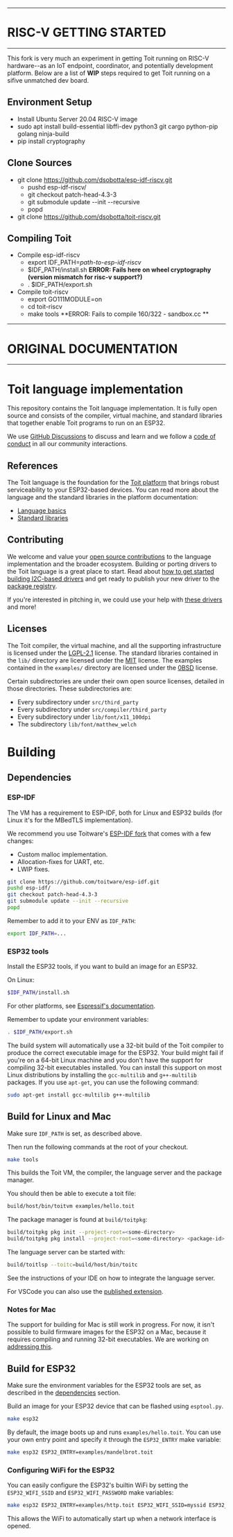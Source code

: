 ------
# RISC-V GETTING STARTED
------

This fork is very much an experiment in getting Toit running on RISC-V hardware--as an IoT endpoint, coordinator, and potentially development platform.  Below are a list of **WIP** steps required to get Toit running on a sifive unmatched dev board. 

## Environment Setup
- Install Ubuntu Server 20.04 RISC-V image
- sudo apt install build-essential libffi-dev python3 git cargo python-pip golang ninja-build
- pip install cryptography 

## Clone Sources
- git clone https://github.com/dsobotta/esp-idf-riscv.git
  - pushd esp-idf-riscv/
  - git checkout patch-head-4.3-3
  - git submodule update --init --recursive
  - popd
- git clone https://github.com/dsobotta/toit-riscv.git
  
## Compiling Toit
- Compile esp-idf-riscv
  - export IDF_PATH=*path-to-esp-idf-riscv*
  - $IDF_PATH/install.sh **ERROR: Fails here on wheel cryptography (version mismatch for risc-v support?)**
  - . $IDF_PATH/export.sh
- Compile toit-riscv
  - export GO111MODULE=on
  - cd toit-riscv
  - make tools **ERROR: Fails to compile 160/322 - sandbox.cc **



------
# ORIGINAL DOCUMENTATION
------

# Toit language implementation

This repository contains the Toit language implementation. It is fully open source and consists of the compiler,
virtual machine, and standard libraries that together enable Toit programs to run on an ESP32.

We use [GitHub Discussions](https://github.com/toitlang/toit/discussions) to discuss and learn and
we follow a [code of conduct](CODE_OF_CONDUCT.md) in all our community interactions.

## References

The Toit language is the foundation for the [Toit platform](https://toit.io/) that brings robust serviceability
to your ESP32-based devices. You can read more about the language and the standard libraries in the platform
documentation:

* [Language basics](https://docs.toit.io/language)
* [Standard libraries](https://libs.toit.io/)

## Contributing

We welcome and value your [open source contributions](CONTRIBUTING.md) to the language implementation
and the broader ecosystem. Building or porting drivers to the Toit language is a great place to start.
Read about [how to get started building I2C-based drivers](https://github.com/toitlang/toit/discussions/22) and
get ready to publish your new driver to the [package registry](https://pkg.toit.io).

If you're interested in pitching in, we could use your help with
[these drivers](https://github.com/toitlang/toit/issues?q=is%3Aissue+is%3Aopen+label%3Adriver+label%3A%22help+wanted%22)
and more!

## Licenses

The Toit compiler, the virtual machine, and all the supporting infrastructure is licensed under
the [LGPL-2.1](LICENSE) license. The standard libraries contained in the `lib/` directory
are licensed under the [MIT](lib/LICENSE) license. The examples contained in the `examples/`
directory are licensed under the [0BSD](examples/LICENSE) license.

Certain subdirectories are under their own open source licenses, detailed
in those directories.  These subdirectories are:

* Every subdirectory under `src/third_party`
* Every subdirectory under `src/compiler/third_party`
* Every subdirectory under `lib/font/x11_100dpi`
* The subdirectory `lib/font/matthew_welch`

# Building

## Dependencies

### ESP-IDF

The VM has a requirement to ESP-IDF, both for Linux and ESP32 builds (for Linux it's for the MBedTLS implementation).

We recommend you use Toitware's [ESP-IDF fork](https://github.com/toitware/esp-idf) that comes with a few changes:

* Custom malloc implementation.
* Allocation-fixes for UART, etc.
* LWIP fixes.

``` sh
git clone https://github.com/toitware/esp-idf.git
pushd esp-idf/
git checkout patch-head-4.3-3
git submodule update --init --recursive
popd
```

Remember to add it to your ENV as `IDF_PATH`:

``` sh
export IDF_PATH=...
```

### ESP32 tools

Install the ESP32 tools, if you want to build an image for an ESP32.

On Linux:
``` sh
$IDF_PATH/install.sh
```

For other platforms, see [Espressif's documentation](https://docs.espressif.com/projects/esp-idf/en/latest/esp32/get-started/index.html#step-3-set-up-the-tools).

Remember to update your environment variables:

``` sh
. $IDF_PATH/export.sh
```

The build system will automatically use a 32-bit build of the Toit compiler to produce the correct executable image for the ESP32.
Your build might fail if you're on a 64-bit Linux machine and you don't have the support for compiling 32-bit executables installed.
You can install this support on most Linux distributions by installing the `gcc-multilib` and `g++-multilib` packages. If you
use `apt-get`, you can use the following command:

``` sh
sudo apt-get install gcc-multilib g++-multilib
```

## Build for Linux and Mac

Make sure `IDF_PATH` is set, as described above.

Then run the following commands at the root of your checkout.

``` sh
make tools
```

This builds the Toit VM, the compiler, the language server and the package manager.

You should then be able to execute a toit file:

``` sh
build/host/bin/toitvm examples/hello.toit
```

The package manager is found at `build/toitpkg`:

``` sh
build/toitpkg pkg init --project-root=<some-directory>
build/toitpkg pkg install --project-root=<some-directory> <package-id>
```

The language server can be started with:

``` sh
build/toitlsp --toitc=build/host/bin/toitc
```

See the instructions of your IDE on how to integrate the language server.

For VSCode you can also use the [published extension](https://marketplace.visualstudio.com/items?itemName=toit.toit).

### Notes for Mac

The support for building for Mac is still work in progress. For now, it isn't possible
to build firmware images for the ESP32 on a Mac, because it requires compiling and
running 32-bit executables. We are working on
[addressing this](https://github.com/toitlang/toit/issues/24).


## Build for ESP32

Make sure the environment variables for the ESP32 tools are set, as
described in the [dependencies](#dependencies) section.

Build an image for your ESP32 device that can be flashed using `esptool.py`.

``` sh
make esp32
```

By default, the image boots up and runs `examples/hello.toit`. You can use your
own entry point and specify it through the `ESP32_ENTRY` make variable:

``` sh
make esp32 ESP32_ENTRY=examples/mandelbrot.toit
```

### Configuring WiFi for the ESP32

You can easily configure the ESP32's builtin WiFi by setting the `ESP32_WIFI_SSID` and
`ESP32_WIFI_PASSWORD` make variables:

``` sh
make esp32 ESP32_ENTRY=examples/http.toit ESP32_WIFI_SSID=myssid ESP32_WIFI_PASSWORD=mypassword
```

This allows the WiFi to automatically start up when a network interface is opened.
